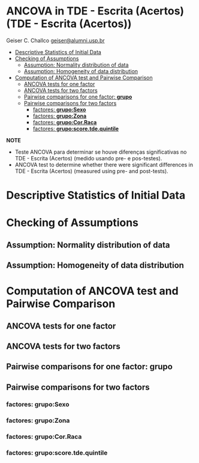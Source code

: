 ANCOVA in TDE - Escrita (Acertos) (TDE - Escrita (Acertos))
================
Geiser C. Challco <geiser@alumni.usp.br>

- [Descriptive Statistics of Initial
  Data](#descriptive-statistics-of-initial-data)
- [Checking of Assumptions](#checking-of-assumptions)
  - [Assumption: Normality distribution of
    data](#assumption-normality-distribution-of-data)
  - [Assumption: Homogeneity of data
    distribution](#assumption-homogeneity-of-data-distribution)
- [Computation of ANCOVA test and Pairwise
  Comparison](#computation-of-ancova-test-and-pairwise-comparison)
  - [ANCOVA tests for one factor](#ancova-tests-for-one-factor)
  - [ANCOVA tests for two factors](#ancova-tests-for-two-factors)
  - [Pairwise comparisons for one factor:
    **grupo**](#pairwise-comparisons-for-one-factor-grupo)
  - [Pairwise comparisons for two
    factors](#pairwise-comparisons-for-two-factors)
    - [factores: **grupo:Sexo**](#factores-gruposexo)
    - [factores: **grupo:Zona**](#factores-grupozona)
    - [factores: **grupo:Cor.Raca**](#factores-grupocorraca)
    - [factores:
      **grupo:score.tde.quintile**](#factores-gruposcoretdequintile)

**NOTE**

- Teste ANCOVA para determinar se houve diferenças significativas no
  TDE - Escrita (Acertos) (medido usando pre- e pos-testes).
- ANCOVA test to determine whether there were significant differences in
  TDE - Escrita (Acertos) (measured using pre- and post-tests).

# Descriptive Statistics of Initial Data

# Checking of Assumptions

## Assumption: Normality distribution of data

## Assumption: Homogeneity of data distribution

# Computation of ANCOVA test and Pairwise Comparison

## ANCOVA tests for one factor

## ANCOVA tests for two factors

## Pairwise comparisons for one factor: **grupo**

## Pairwise comparisons for two factors

### factores: **grupo:Sexo**

### factores: **grupo:Zona**

### factores: **grupo:Cor.Raca**

### factores: **grupo:score.tde.quintile**
